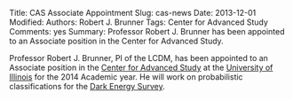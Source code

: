 Title: CAS Associate Appointment
Slug: cas-news
Date: 2013-12-01
Modified: 
Authors: Robert J. Brunner
Tags: Center for Advanced Study
Comments: yes
Summary: Professor Robert J. Brunner has been appointed to an Associate position in the Center for Advanced Study.

Professor Robert J. Brunner, PI of the LCDM, has been appointed to an
Associate position in the [Center for Advanced
Study](http://cas.illinois.edu/) at the [University of
Illinois](http://illinois.edu) for the 2014 Academic year. He will work
on probabilistic classifications for the [Dark Energy
Survey](http://www.darkenergysurvey.org).

